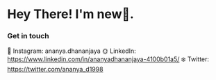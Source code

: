 <h1> Hey There! I'm new🌼. </h1>

<h3> Get in touch </h3>

🌈 Instagram: ananya.dhananjaya
🌞 LinkedIn: https://www.linkedin.com/in/ananyadhananjaya-4100b01a5/
❄️ Twitter: https://twitter.com/ananya_d1998


